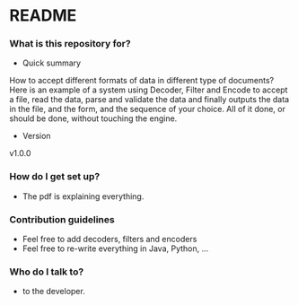# README #

### What is this repository for? ###

* Quick summary

How to accept different formats of data in different type of documents? Here is an example of a system using Decoder, Filter and Encode to accept a file, read the data, parse and validate the data and finally outputs the data in the file, and the form, and the sequence of your choice. All of it done, or should be done, without touching the engine.

* Version

v1.0.0

### How do I get set up? ###

* The pdf is explaining everything.

### Contribution guidelines ###

* Feel free to add decoders, filters and encoders
* Feel free to re-write everything in Java, Python, ...

### Who do I talk to? ###

* to the developer.